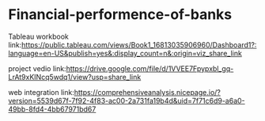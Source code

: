 # Financial-performence-of-banks


Tableau workbook link:https://public.tableau.com/views/Book1_16813035906960/Dashboard1?:language=en-US&publish=yes&:display_count=n&:origin=viz_share_link

project vedio link:https://drive.google.com/file/d/1VVEE7Fpypxbl_gq-LrAt9xKINcq5wdq1/view?usp=share_link

web integration link:https://comprehensiveanalysis.nicepage.io/?version=5539d67f-7f92-4f83-ac00-2a731fa19b4d&uid=7f71c6d9-a6a0-49bb-8fd4-4bb67971bd67
